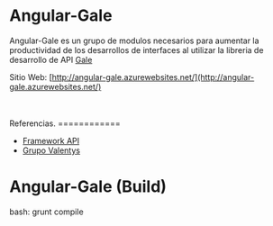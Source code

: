 Angular-Gale
=====================

Angular-Gale es un grupo de modulos necesarios para aumentar
la productividad de los desarrollos de interfaces al utilizar la libreria de 
desarrollo de API [Gale](http://gale.azurewebsites.net/)

Sitio Web:
[http://angular-gale.azurewebsites.net/](http://angular-gale.azurewebsites.net/)


<br />
<br />
Referencias.
============

- [Framework API](http://gale.azurewebsites.net/)
- [Grupo Valentys](http://www.valentys.com)


Angular-Gale (Build)
=====================
bash: grunt compile
